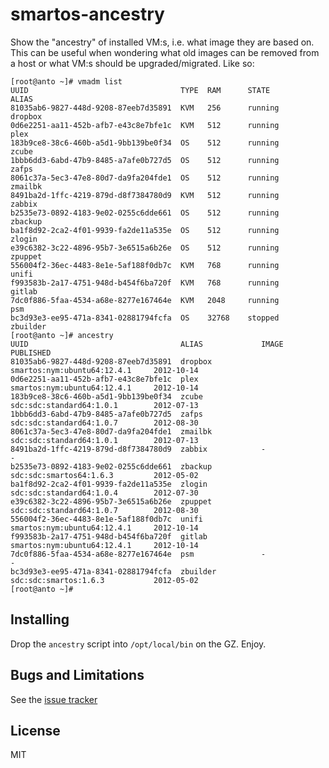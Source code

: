 smartos-ancestry
================

Show the "ancestry" of installed VM:s, i.e. what image they are based on. This
can be useful when wondering what old images can be removed from a host or what
VM:s should be upgraded/migrated. Like so:

```
[root@anto ~]# vmadm list
UUID                                  TYPE  RAM      STATE             ALIAS
81035ab6-9827-448d-9208-87eeb7d35891  KVM   256      running           dropbox
0d6e2251-aa11-452b-afb7-e43c8e7bfe1c  KVM   512      running           plex
183b9ce8-38c6-460b-a5d1-9bb139be0f34  OS    512      running           zcube
1bbb6dd3-6abd-47b9-8485-a7afe0b727d5  OS    512      running           zafps
8061c37a-5ec3-47e8-80d7-da9fa204fde1  OS    512      running           zmailbk
8491ba2d-1ffc-4219-879d-d8f7384780d9  KVM   512      running           zabbix
b2535e73-0892-4183-9e02-0255c6dde661  OS    512      running           zbackup
ba1f8d92-2ca2-4f01-9939-fa2de11a535e  OS    512      running           zlogin
e39c6382-3c22-4896-95b7-3e6515a6b26e  OS    512      running           zpuppet
556004f2-36ec-4483-8e1e-5af188f0db7c  KVM   768      running           unifi
f993583b-2a17-4751-948d-b454f6ba720f  KVM   768      running           gitlab
7dc0f886-5faa-4534-a68e-8277e167464e  KVM   2048     running           psm
bc3d93e3-ee95-471a-8341-02881794fcfa  OS    32768    stopped           zbuilder
[root@anto ~]# ancestry
UUID                                  ALIAS             IMAGE                           PUBLISHED
81035ab6-9827-448d-9208-87eeb7d35891  dropbox           smartos:nym:ubuntu64:12.4.1     2012-10-14
0d6e2251-aa11-452b-afb7-e43c8e7bfe1c  plex              smartos:nym:ubuntu64:12.4.1     2012-10-14
183b9ce8-38c6-460b-a5d1-9bb139be0f34  zcube             sdc:sdc:standard64:1.0.1        2012-07-13
1bbb6dd3-6abd-47b9-8485-a7afe0b727d5  zafps             sdc:sdc:standard64:1.0.7        2012-08-30
8061c37a-5ec3-47e8-80d7-da9fa204fde1  zmailbk           sdc:sdc:standard64:1.0.1        2012-07-13
8491ba2d-1ffc-4219-879d-d8f7384780d9  zabbix            -                               -
b2535e73-0892-4183-9e02-0255c6dde661  zbackup           sdc:sdc:smartos64:1.6.3         2012-05-02
ba1f8d92-2ca2-4f01-9939-fa2de11a535e  zlogin            sdc:sdc:standard64:1.0.4        2012-07-30
e39c6382-3c22-4896-95b7-3e6515a6b26e  zpuppet           sdc:sdc:standard64:1.0.7        2012-08-30
556004f2-36ec-4483-8e1e-5af188f0db7c  unifi             smartos:nym:ubuntu64:12.4.1     2012-10-14
f993583b-2a17-4751-948d-b454f6ba720f  gitlab            smartos:nym:ubuntu64:12.4.1     2012-10-14
7dc0f886-5faa-4534-a68e-8277e167464e  psm               -                               -
bc3d93e3-ee95-471a-8341-02881794fcfa  zbuilder          sdc:sdc:smartos:1.6.3           2012-05-02
[root@anto ~]#
```

Installing
----------

Drop the `ancestry` script into `/opt/local/bin` on the GZ. Enjoy.

Bugs and Limitations
--------------------

See the [issue tracker](https://github.com/calmh/smartos-ancestry/issues)

License
-------

MIT

